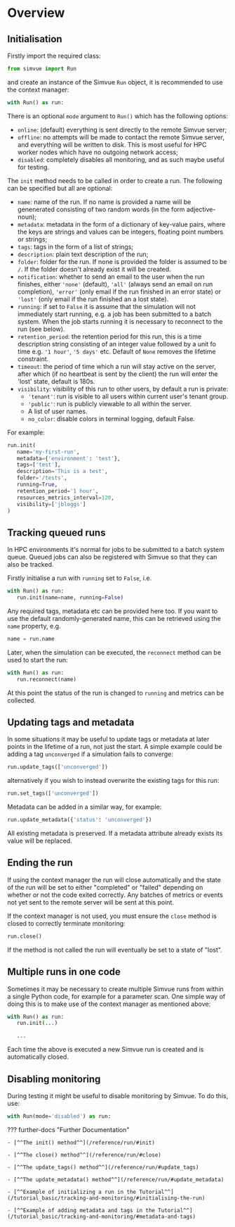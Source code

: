 # Overview

## Initialisation

Firstly import the required class:
```python
from simvue import Run
```
and create an instance of the Simvue `Run` object, it is recommended to use the context manager:
```python
with Run() as run:
```
There is an optional `mode` argument to `Run()` which has the following options:

* `online`: (default) everything is sent directly to the remote Simvue server;
* `offline`: no attempts will be made to contact the remote Simvue server, and everything will be written to disk. This is most useful for HPC worker nodes which have no outgoing network access;
* `disabled`: completely disables all monitoring, and as such maybe useful for testing.

The `init` method needs to be called in order to create a run. The following can be specified but all are optional:

 * `name`: name of the run. If no name is provided a name will be genenerated consisting of two random words (in the form adjective-noun);
 * `metadata`: metadata in the form of a dictionary of key-value pairs, where the keys are strings and values can be integers, floating point numbers or strings;
 * `tags`: tags in the form of a list of strings;
 * `description`: plain text description of the run;
 * `folder`: folder for the run. If none is provided the folder is assumed to be `/`. If the folder doesn't already exist it will be created.
 * `notification`: whether to send an email to the user when the run finishes, either `'none'` (default), `'all'` (always send an email on run completion), `'error'` (only email if the run finished in an error state) or `'lost'` (only email if the run finished an a lost state).
 * `running`: if set to `False` it is assume that the simulation will not immediately start running, e.g. a job has been submitted to a batch system. When the job starts running it is necessary to reconnect to the run (see below).
 * `retention_period`: the retention period for this run, this is a time description string consisting of an integer value followed by a unit fo time e.g. `'1 hour'`, `'5 days'` etc. Default of `None` removes the lifetime constraint.
 * `timeout`: the period of time which a run will stay active on the server, after which (if no heartbeat is sent by the client) the run will enter the 'lost' state, default is 180s.
 * `visibility`: visibility of this run to other users, by default a run is private:
      - `'tenant'`: run is visible to all users within current user's tenant group.
      - `'public'`: run is publicly viewable to all within the server.
      - A list of user names.
      * `no_color`: disable colors in terminal logging, default False.

For example:
```python
run.init(
   name='my-first-run',
   metadata={'environment': 'test'},
   tags=['test'],
   description='This is a test',
   folder='/tests',
   running=True,
   retention_period='1 hour',
   resources_metrics_interval=120,
   visibility=['jbloggs']
)
```

## Tracking queued runs

In HPC environments it's normal for jobs to be submitted to a batch system queue. Queued jobs can also be registered with
Simvue so that they can also be tracked.

Firstly initialise a run with `running` set to `False`, i.e.
```python
with Run() as run:
   run.init(name=name, running=False)
```
Any required tags, metadata etc can be provided here too. If you want to use the default randomly-generated name, this can be
retrieved using the `name` property, e.g.
```python
name = run.name
```

Later, when the simulation can be executed, the `reconnect` method can be used to start the run:
```python
with Run() as run:
   run.reconnect(name)
```
At this point the status of the run is changed to `running` and metrics can be collected.

## Updating tags and metadata

In some situations it may be useful to update tags or metadata at later points in the lifetime of a run, not just the start. A simple example could be adding a tag `unconverged` if a simulation fails to converge:
```python
run.update_tags(['unconverged'])
```

alternatively if you wish to instead overwrite the existing tags for this run:
```python
run.set_tags(['unconverged'])
```

Metadata can be added in a similar way, for example:
```python
run.update_metadata({'status': 'unconverged'})
```
All existing metadata is preserved. If a metadata attribute already exists its value will be replaced.


## Ending the run
If using the context manager the run will close automatically and the state of the run will be set to either "completed" or "failed" depending on whether or not the code exited correctly. Any batches of metrics or events not yet sent to the remote server will be sent at this point.

If the context manager is not used, you must ensure the `close` method is closed to correctly terminate monitoring:
```python
run.close()
```
If the method is not called the run will eventually be set to a state of "lost".


## Multiple runs in one code

Sometimes it may be necessary to create multiple Simvue runs from within a single Python code, for example for a parameter
scan. One simple way of doing this is to make use of the context manager as mentioned above:
```python
with Run() as run:
   run.init(...)

   ...
```
Each time the above is executed a new Simvue run is created and is automatically closed.

## Disabling monitoring

During testing it might be useful to disable monitoring by Simvue. To do this, use:
```python
with Run(mode='disabled') as run:
```

??? further-docs "Further Documentation"

    - [^^The init() method^^](/reference/run/#init)

    - [^^The close() method^^](/reference/run/#close)

    - [^^The update_tags() method^^](/reference/run/#update_tags)

    - [^^The update_metadata() method^^](/reference/run/#update_metadata)
    
    - [^^Example of initializing a run in the Tutorial^^](/tutorial_basic/tracking-and-monitoring/#initialising-the-run)

    - [^^Example of adding metadata and tags in the Tutorial^^](/tutorial_basic/tracking-and-monitoring/#metadata-and-tags)
